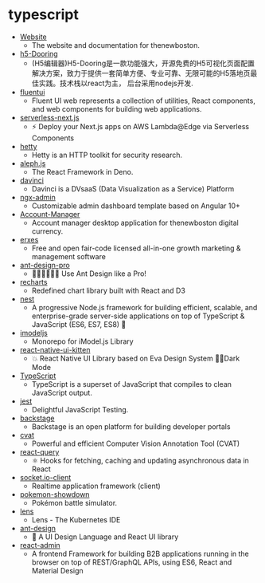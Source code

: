 # typescript
- [Website](https://github.com/thenewboston-developers/Website)
  - The website and documentation for thenewboston.
- [h5-Dooring](https://github.com/MrXujiang/h5-Dooring)
  - (H5编辑器)H5-Dooring是一款功能强大，开源免费的H5可视化页面配置解决方案，致力于提供一套简单方便、专业可靠、无限可能的H5落地页最佳实践。技术栈以react为主， 后台采用nodejs开发.
- [fluentui](https://github.com/microsoft/fluentui)
  - Fluent UI web represents a collection of utilities, React components, and web components for building web applications.
- [serverless-next.js](https://github.com/serverless-nextjs/serverless-next.js)
  - ⚡ Deploy your Next.js apps on AWS Lambda@Edge via Serverless Components
- [hetty](https://github.com/dstotijn/hetty)
  - Hetty is an HTTP toolkit for security research.
- [aleph.js](https://github.com/alephjs/aleph.js)
  - The React Framework in Deno.
- [davinci](https://github.com/edp963/davinci)
  - Davinci is a DVsaaS (Data Visualization as a Service) Platform
- [ngx-admin](https://github.com/akveo/ngx-admin)
  - Customizable admin dashboard template based on Angular 10+
- [Account-Manager](https://github.com/thenewboston-developers/Account-Manager)
  - Account manager desktop application for thenewboston digital currency.
- [erxes](https://github.com/erxes/erxes)
  - Free and open fair-code licensed all-in-one growth marketing & management software
- [ant-design-pro](https://github.com/ant-design/ant-design-pro)
  - 👨🏻‍💻👩🏻‍💻 Use Ant Design like a Pro!
- [recharts](https://github.com/recharts/recharts)
  - Redefined chart library built with React and D3
- [nest](https://github.com/nestjs/nest)
  - A progressive Node.js framework for building efficient, scalable, and enterprise-grade server-side applications on top of TypeScript & JavaScript (ES6, ES7, ES8) 🚀
- [imodeljs](https://github.com/imodeljs/imodeljs)
  - Monorepo for iModel.js Library
- [react-native-ui-kitten](https://github.com/akveo/react-native-ui-kitten)
  - 💥 React Native UI Library based on Eva Design System 🌚✨Dark Mode
- [TypeScript](https://github.com/microsoft/TypeScript)
  - TypeScript is a superset of JavaScript that compiles to clean JavaScript output.
- [jest](https://github.com/facebook/jest)
  - Delightful JavaScript Testing.
- [backstage](https://github.com/backstage/backstage)
  - Backstage is an open platform for building developer portals
- [cvat](https://github.com/openvinotoolkit/cvat)
  - Powerful and efficient Computer Vision Annotation Tool (CVAT)
- [react-query](https://github.com/tannerlinsley/react-query)
  - ⚛️ Hooks for fetching, caching and updating asynchronous data in React
- [socket.io-client](https://github.com/socketio/socket.io-client)
  - Realtime application framework (client)
- [pokemon-showdown](https://github.com/smogon/pokemon-showdown)
  - Pokémon battle simulator.
- [lens](https://github.com/lensapp/lens)
  - Lens - The Kubernetes IDE
- [ant-design](https://github.com/ant-design/ant-design)
  - 🌈 A UI Design Language and React UI library
- [react-admin](https://github.com/marmelab/react-admin)
  - A frontend Framework for building B2B applications running in the browser on top of REST/GraphQL APIs, using ES6, React and Material Design
